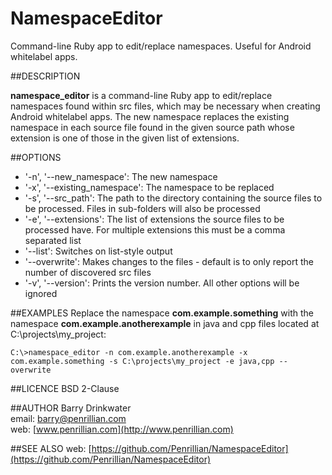 NamespaceEditor
===============

Command-line Ruby app to edit/replace namespaces. Useful for Android whitelabel apps.

##DESCRIPTION

**namespace_editor** is a command-line Ruby app to edit/replace namespaces found within src files, which may be necessary when creating Android whitelabel apps. The new namespace replaces the existing namespace in each source file found in the given source path whose extension is one of those in the given list of extensions.

##OPTIONS
* '-n', '--new_namespace': The new namespace
* '-x', '--existing_namespace':	The namespace to be replaced
* '-s', '--src_path': The path to the directory containing the source files to be processed. Files in sub-folders will also be processed
* '-e',  '--extensions': The list of extensions the source files to be processed have. For multiple extensions this must be a comma separated list
* '--list': Switches on list-style output
* '--overwrite': Makes changes to the files - default is to only report the number of discovered src files
* '-v', '--version': Prints the version number. All other options will be ignored
	
##EXAMPLES
Replace the namespace **com.example.something** with the namespace **com.example.anotherexample** in java and cpp files located at C:\projects\my_project:

`C:\>namespace_editor -n com.example.anotherexample -x com.example.something -s C:\projects\my_project -e java,cpp --overwrite`

##LICENCE
BSD 2-Clause

##AUTHOR
Barry Drinkwater<br>
email: [barry@penrillian.com](mailto:barry@penrillian.com)<br>
web: [www.penrillian.com](http://www.penrillian.com)<br>

##SEE ALSO
web: [https://github.com/Penrillian/NamespaceEditor](https://github.com/Penrillian/NamespaceEditor)
